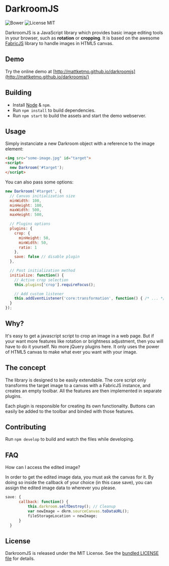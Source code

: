 # DarkroomJS

![Bower](https://img.shields.io/bower/v/darkroom.svg)
![License MIT](http://img.shields.io/badge/license-MIT-blue.svg)

DarkroomJS is a JavaScript library which provides basic image editing tools in
your browser, such as **rotation** or **cropping**. It is based on the awesome
[FabricJS](http://fabricjs.com/) library to handle images in HTML5 canvas.

## Demo

Try the online demo at [http://mattketmo.github.io/darkroomjs](http://mattketmo.github.io/darkroomjs/)

## Building

- Install [Node](http://nodejs.org/) & `npm`.
- Run `npm install` to build dependencies.
- Run `npm start` to build the assets and start the demo webserver.

## Usage

Simply instanciate a new Darkroom object with a reference to the image element:

```html
<img src="some-image.jpg" id="target">
<script>
  new Darkroom('#target');
</script>
```

You can also pass some options:

```javascript
new Darkroom('#target', {
  // Canvas initialization size
  minWidth: 100,
  minHeight: 100,
  maxWidth: 500,
  maxHeight: 500,

  // Plugins options
  plugins: {
    crop: {
      minHeight: 50,
      minWidth: 50,
      ratio: 1
    },
    save: false // disable plugin
  },

  // Post initialization method
  initialize: function() {
    // Active crop selection
    this.plugins['crop'].requireFocus();

    // Add custom listener
    this.addEventListener('core:transformation', function() { /* ... */ });
  }
});
```

## Why?

It's easy to get a javascript script to crop an image in a web page.
But if your want more features like rotation or brightness adjustment, then you
will have to do it yourself. No more jQuery plugins here.
It only uses the power of HTML5 canvas to make what ever you want with your image.

## The concept

The library is designed to be easily extendable. The core script only transforms
the target image to a canvas with a FabricJS instance, and creates an empty toolbar.
All the features are then implemented in separate plugins.

Each plugin is responsible for creating its own functionality.
Buttons can easily be added to the toolbar and binded with those features.

## Contributing

Run `npm develop` to build and watch the files while developing.

## FAQ

How can I access the edited image?

In order to get the edited image data, you must ask the canvas for it. By doing so inside the callback of your choice (in this case save), you can assign the edited image data to wherever you please. 

```javascript
save: {
      callback: function() {
          this.darkroom.selfDestroy(); // Cleanup
          var newImage = dkrm.sourceCanvas.toDataURL();   
          fileStorageLocation = newImage;
      }
  }
```

## License

DarkroomJS is released under the MIT License. See the [bundled LICENSE file](LICENSE)
for details.

